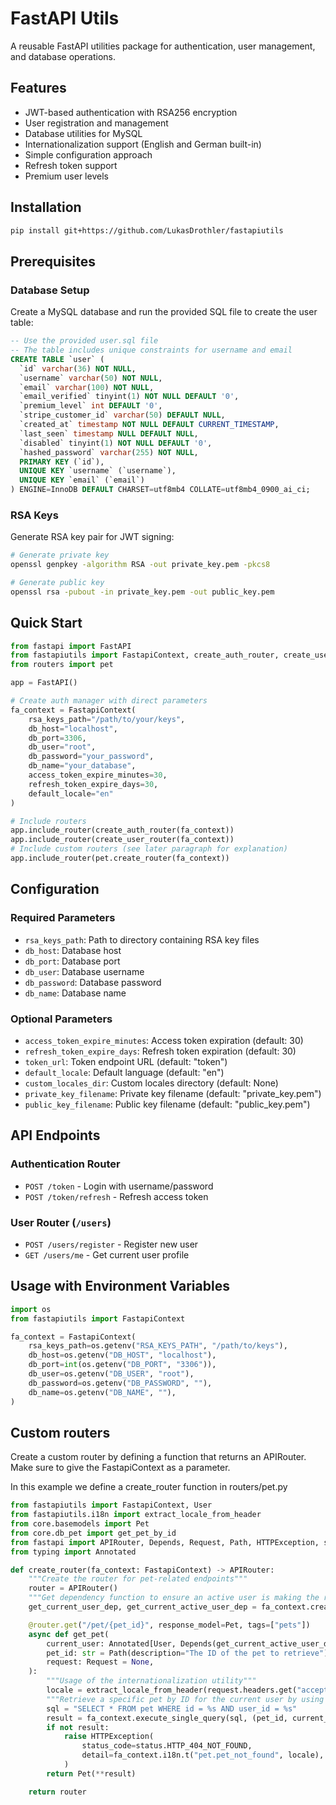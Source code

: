 # FastAPI Utils

A reusable FastAPI utilities package for authentication, user management, and database operations.

## Features

- JWT-based authentication with RSA256 encryption
- User registration and management
- Database utilities for MySQL
- Internationalization support (English and German built-in)
- Simple configuration approach
- Refresh token support
- Premium user levels

## Installation

```bash
pip install git+https://github.com/LukasDrothler/fastapiutils
```

## Prerequisites

### Database Setup

Create a MySQL database and run the provided SQL file to create the user table:

```sql
-- Use the provided user.sql file
-- The table includes unique constraints for username and email
CREATE TABLE `user` (
  `id` varchar(36) NOT NULL,
  `username` varchar(50) NOT NULL,
  `email` varchar(100) NOT NULL,
  `email_verified` tinyint(1) NOT NULL DEFAULT '0',
  `premium_level` int DEFAULT '0',
  `stripe_customer_id` varchar(50) DEFAULT NULL,
  `created_at` timestamp NOT NULL DEFAULT CURRENT_TIMESTAMP,
  `last_seen` timestamp NULL DEFAULT NULL,
  `disabled` tinyint(1) NOT NULL DEFAULT '0',
  `hashed_password` varchar(255) NOT NULL,
  PRIMARY KEY (`id`),
  UNIQUE KEY `username` (`username`),
  UNIQUE KEY `email` (`email`)
) ENGINE=InnoDB DEFAULT CHARSET=utf8mb4 COLLATE=utf8mb4_0900_ai_ci;
```

### RSA Keys

Generate RSA key pair for JWT signing:

```bash
# Generate private key
openssl genpkey -algorithm RSA -out private_key.pem -pkcs8

# Generate public key
openssl rsa -pubout -in private_key.pem -out public_key.pem
```

## Quick Start

```python
from fastapi import FastAPI
from fastapiutils import FastapiContext, create_auth_router, create_user_router
from routers import pet

app = FastAPI()

# Create auth manager with direct parameters
fa_context = FastapiContext(
    rsa_keys_path="/path/to/your/keys",
    db_host="localhost",
    db_port=3306,
    db_user="root",
    db_password="your_password",
    db_name="your_database",
    access_token_expire_minutes=30,
    refresh_token_expire_days=30,
    default_locale="en"
)

# Include routers
app.include_router(create_auth_router(fa_context))
app.include_router(create_user_router(fa_context))
# Include custom routers (see later paragraph for explanation)
app.include_router(pet.create_router(fa_context))
```

## Configuration

### Required Parameters

- `rsa_keys_path`: Path to directory containing RSA key files
- `db_host`: Database host
- `db_port`: Database port
- `db_user`: Database username
- `db_password`: Database password
- `db_name`: Database name

### Optional Parameters

- `access_token_expire_minutes`: Access token expiration (default: 30)
- `refresh_token_expire_days`: Refresh token expiration (default: 30)
- `token_url`: Token endpoint URL (default: "token")
- `default_locale`: Default language (default: "en")
- `custom_locales_dir`: Custom locales directory (default: None)
- `private_key_filename`: Private key filename (default: "private_key.pem")
- `public_key_filename`: Public key filename (default: "public_key.pem")

## API Endpoints

### Authentication Router

- `POST /token` - Login with username/password
- `POST /token/refresh` - Refresh access token

### User Router (`/users`)

- `POST /users/register` - Register new user
- `GET /users/me` - Get current user profile

## Usage with Environment Variables

```python
import os
from fastapiutils import FastapiContext

fa_context = FastapiContext(
    rsa_keys_path=os.getenv("RSA_KEYS_PATH", "/path/to/keys"),
    db_host=os.getenv("DB_HOST", "localhost"),
    db_port=int(os.getenv("DB_PORT", "3306")),
    db_user=os.getenv("DB_USER", "root"),
    db_password=os.getenv("DB_PASSWORD", ""),
    db_name=os.getenv("DB_NAME", ""),
)
```

## Custom routers

Create a custom router by defining a function that returns an APIRouter.
Make sure to give the FastapiContext as a parameter.

In this example we define a create_router function in routers/pet.py

```python
from fastapiutils import FastapiContext, User
from fastapiutils.i18n import extract_locale_from_header
from core.basemodels import Pet
from core.db_pet import get_pet_by_id
from fastapi import APIRouter, Depends, Request, Path, HTTPException, status
from typing import Annotated

def create_router(fa_context: FastapiContext) -> APIRouter:
    """Create the router for pet-related endpoints"""
    router = APIRouter()
    """Get dependency function to ensure an active user is making the request"""
    get_current_user_dep, get_current_active_user_dep = fa_context.create_dependency_functions()

    @router.get("/pet/{pet_id}", response_model=Pet, tags=["pets"])
    async def get_pet(
        current_user: Annotated[User, Depends(get_current_active_user_dep)],
        pet_id: str = Path(description="The ID of the pet to retrieve"),
        request: Request = None,
    ):
        """Usage of the internationalization utility"""
        locale = extract_locale_from_header(request.headers.get("accept-language"))
        """Retrieve a specific pet by ID for the current user by using the database utility"""
        sql = "SELECT * FROM pet WHERE id = %s AND user_id = %s"
        result = fa_context.execute_single_query(sql, (pet_id, current_user.id))
        if not result:
            raise HTTPException(
                status_code=status.HTTP_404_NOT_FOUND,
                detail=fa_context.i18n.t("pet.pet_not_found", locale),
            )
        return Pet(**result)

    return router
```
